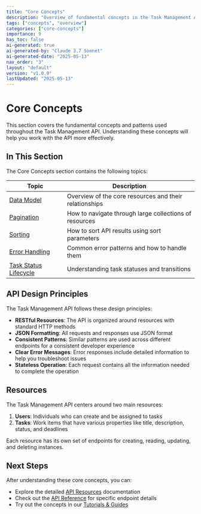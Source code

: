 ```yaml
---
title: "Core Concepts"
description: "Overview of fundamental concepts in the Task Management API, including data model, pagination, sorting, error handling, and task statuses."
tags: ["concepts", "overview"]
categories: ["core-concepts"]
importance: 9
has_toc: false
ai-generated: true
ai-generated-by: "Claude 3.7 Sonnet"
ai-generated-date: "2025-05-13"
nav_order: "3"
layout: "default"
version: "v1.0.0"
lastUpdated: "2025-05-13"
---
```


# Core Concepts

This section covers the fundamental concepts and patterns used throughout the Task Management API. Understanding these concepts will help you work with the API more effectively.

## In This Section

The Core Concepts section contains the following topics:

| Topic | Description |
|-------|-------------|
| [Data Model](core-concepts/data-model.md) | Overview of the core resources and their relationships |
| [Pagination](core-concepts/pagination.md) | How to navigate through large collections of resources |
| [Sorting](core-concepts/sorting.md) | How to sort API results using sort parameters |
| [Error Handling](core-concepts/error-handling.md) | Common error patterns and how to handle them |
| [Task Status Lifecycle](core-concepts/task-status-lifecycle.md) | Understanding task statuses and transitions |

## API Design Principles

The Task Management API follows these design principles:

- **RESTful Resources**: The API is organized around resources with standard HTTP methods
- **JSON Formatting**: All requests and responses use JSON format
- **Consistent Patterns**: Similar patterns are used across different endpoints for a consistent developer experience
- **Clear Error Messages**: Error responses include detailed information to help you troubleshoot issues
- **Stateless Operation**: Each request contains all the information needed to complete the operation

## Resources

The Task Management API centers around two main resources:

1. **Users**: Individuals who can create and be assigned to tasks
2. **Tasks**: Work items that have various properties like title, description, status, and deadlines

Each resource has its own set of endpoints for creating, reading, updating, and deleting instances.

## Next Steps

After understanding these core concepts, you can:

- Explore the detailed [API Resources](resources.md) documentation
- Check out the [API Reference](api-reference.md) for specific endpoint details
- Try out the concepts in our [Tutorials & Guides](tutorials.md)



